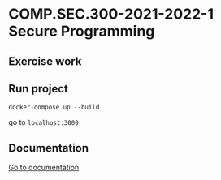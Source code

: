 # COMP.SEC.300-2021-2022-1 Secure Programming

## Exercise work

## Run project


```docker-compose up --build```

go to ```localhost:3000```

## Documentation

[Go to documentation](https://github.com/aatosm/assignment-COMP.SEC.300/blob/master/documentation.pdf)